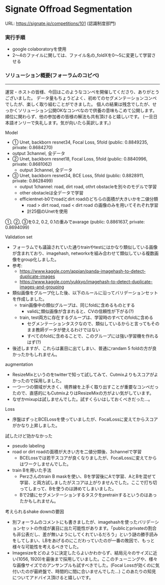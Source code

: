 # Signate Offroad Segmentation

URL: https://signate.jp/competitions/101 (認識制度部門)



### 実行手順

- google colaboratoryを使用
- 2～4のファイルに関しては、ファイル名の_foldXを0～5に変更して学習させる



### ソリューション概要(フォーラムのコピペ)

--------------------------------------------------------------------------------------------------------------------------------------

運営・ホストの皆様、今回はこのようなコンペを開催してくださり、ありがとうございました。
データ量もちょうどよく、初めてのセグメンテーションコンペでしたが、楽しく取り組むことができました。
個人の結果は残念でしたが、せっかくソリューション公開OKなコンペなので供養の意味もこめて公開します。
順位に関わらず、他の参加者の皆様の解法も共有頂けると嬉しいです。
(一旦日本語オンリーで失礼します。気が向いたら英訳します。)

Model

-  ① Unet, backborn resnet34, Focal Loss, 5fold (public: 0.8849235, private: 0.8684270)
  -  output 3channel, 全データ
- ② Unet, backborn resnet18, Focal Loss, 5fold (public: 0.8840996, private: 0.8681062)
  - output 3channel, 全データ
- ③ Unet, backborn resnet34, BCE Loss, 5fold (public: 0.8828911, private: 0.8628499)
  - output 1channel: road, dirt road, othrt obstacleを別々のモデルで学習
  - other obstacleは全データで学習
  - efficientnet-b0でroadとdirt roadのどちらの面積が大きいかを二値分類 
    - road > dirt road, road < dirt road の画像のみを用いてそれぞれ学習
    - 計25個のUnetを使用

①, ②, ③を0.2, 0.2, 0.1の重みでavarage (public: 0.8861637, private: 0.8694099)

Validation set

- フォーラムでも議論されていた通りtrainやtestにはかなり類似している画像が含まれており、imagehash, networkxを組み合わせて類似している複数画像をgroup化しました。
- 参考:
  - https://www.kaggle.com/appian/panda-imagehash-to-detect-duplicate-images
  - https://www.kaggle.com/yukkyo/imagehash-to-detect-duplicate-images-and-grouping
- 類似画像をグループ化した後、以下のルールに沿ってバリデーションセットを作成しました。
  - train画像中の類似グループは、同じfoldに含めるものとする
    - validに類似画像が含まれると、CVの信頼性が下がる(?)
  - train, test両方に存在するグループは、学習時のすべてのfoldに含める
    - セグメンテーションタスクなので、類似しているからと言ってもそのまま教師データが使えるわけではない
    - すべてのfoldに含めることで、このグループには強い学習機を作れるはず(?)
- 後述しますが、これらは裏目に出てしまい、普通にrandam 5 foldの方が良かったかもしれません。

augmentation

- ResizeMixというのをtwitterで知って試してみて、Cutmixよりもスコアがよかったので採用しました。
- 一つ一つの領域が大きく、境界線を上手く取り出すことが重要なコンペだったので、直感的にもCutmixよりはResizeMixの方がよい気がしています。
- なぜかmixupは試しませんでした。試すくらいはしておくべきだった…。

Loss

- 序盤はずっとBCELossを使っていましたが、FocalLossに変えてからスコアがかなり上昇しました。

試したけど効かなかった

- pseudo labeling
- road or dirt roadの面積が大きい方を二値分類後、3channelで学習
  - BCELossでは若干スコアが良くなりましたが、FocalLossに変えてからはワークしませんでした。
- train Bを用いた手法
  - Perzさんのtrain B maskを使い、Bを学習後にAで学習、AとBを混ぜて学習、と両方試しましたがスコアは上がりませんでした。ここで打ち切ってしまって、Bを使うのは諦めてしまいました。
  - Bで2値にセグメンテーションするタスクをpretrainするというのはあったかもしれません。

考えられるshake downの要因

- 別フォーラムのコメントにも書きましたが、imagehashを使ったバリデーションセットの作成が裏目に出た可能性があります。「publicとprivateの割合も非公表だし、差が無いようにしてくれているだろう」という謎の勝手読みをしてしまい、LBをあげるのにこだわっていたのが一番の敗因で、もっと様々な可能性を考えるべきでした。
- Imagesizeをどのように決定したらよいかわからず、結局元々のサイズに近い(1056, 1920)を最後まで採用していました。ここのチューニングや、様々な画像サイズでのアンサンブルも試すべきでした。(Focal Lossが効くのに気付いたのが最終盤で、時間的に間に合いませんでした…) 
  このあたりの知見についてアドバイス頂けると嬉しいです。